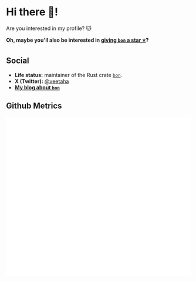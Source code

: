 # Hi there 👋!

Are you interested in my profile? 🐱

**Oh, maybe you'll also be interested in [giving `bon` a star ⭐](https://github.com/elastio/bon)?**

## Social

- **Life status:** maintainer of the Rust crate [`bon`](https://github.com/elastio/bon).
- **X (Twitter):** [@veetaha](https://x.com/veetaha)
- [**My blog about `bon`**](https://veetaha.github.io/)

## Github Metrics

![Github Metrics for Veetaha](./github-metrics.svg)
